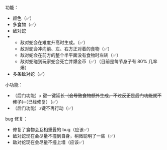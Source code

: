 功能：

- 颜色（✅）
- 多食物（✅）
- 敌对蛇
- - 敌对蛇会在难度升高时生成。（✅）
  - 敌对蛇会冲向前、左、右方正对着的食物（✅）
  - 敌对蛇会在前方的整个半平面没有食物时左转（✅）
  - 敌对蛇碰到玩家蛇会死亡并爆金币（✅）（目前是每节身子有 80% 几率爆）
- 多条敌对蛇（✅）

小功能：

- （后门功能）``x`` 键一键延长~~（会导致食物额外生成，不过反正是后门功能就不修了）~~（已经修复）（✅）
- （后门功能）``z``键不再行动（✅）

bug 修复：

- 修复了食物会互相重叠的 bug（应该✅）
- 敌对蛇现在会尽量不撞到自身，稍微聪明了一些（✅）
- 敌对蛇现在会尽量不撞上墙（应该✅）



